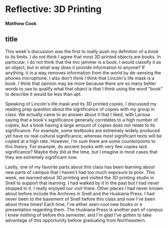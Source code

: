 # Reflective: 3D Printing

#### Matthew Cook

## title

This week's discussion was the first to really push my definition of a *book* to its limits. I do not think I agree that most 3D printed objects are books. In particular, I do not think that the mic jammer is a book. I would classify it as an object, but in what way does it provide information to anyone? If anything, it in a way removes information from the world by de-sensing the phones microphone. I also don't think I think that Lincoln's life mask is a book. I think that opinion may be more because there are so many better words to use to qualify what that object is that I think using the word "book" to describe it would be less than apt.

Speaking of Lincoln's life mask and its 3D printed copies, I discussed my reading prep question about the significance of copies with my group in class. We actually came to an answer about it that I liked, with Larissa saying that a book's significance generally correlates to a high number of copies, but a book having a large amount of copies does not relate to its significance. For example, some textbooks are extremely widely produced yet have no real cultural significance, whereas most significant texts will be copied at a high rate. However, I'm sure there are some counterpoints to this theory. For example, do ancient books with very few copies lack significance? Maybe they did at the time, but I imagine in most cases that they are extremely significant now.

Lastly, one of my favorite parts about this class has been learning about new parts of campus that I haven't had too much exposure to prior. This week, we learned about 3D printing and visited the 3D printing studio in Snell to support that learning. I had walked by it in the past but I had never stopped in it. I really enjoyed our visit there. Other places I had never known about before include the Archives in Snell and the Huskiana Press. I had never been to the basement of Snell before this class and now I've been about three times! Each time, I've either seen cool new books or a presentation regarding them. The Huskiana Press is another part of campus I knew nothing of before this semester, and I'm glad I've gotten to take advantage of this opportunity before graduating from Northeastern.